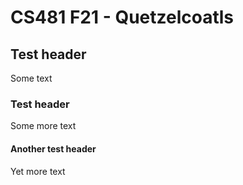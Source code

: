 # CS481 F21 - Quetzelcoatls

## Test header

Some text

### Test header

Some more text

#### Another test header

Yet more text
